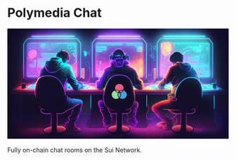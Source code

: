 # Polymedia Chat

![Polymedia Chat](./web/src/img/open_graph.webp)

Fully on-chain chat rooms on the Sui Network.
